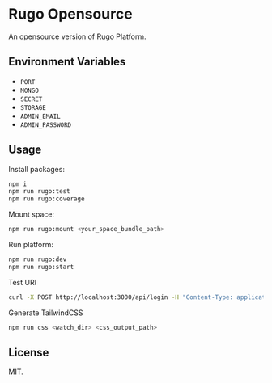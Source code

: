 # Rugo Opensource

An opensource version of Rugo Platform.

## Environment Variables

- `PORT`
- `MONGO`
- `SECRET`
- `STORAGE`
- `ADMIN_EMAIL`
- `ADMIN_PASSWORD`

## Usage

Install packages:

```bash
npm i
npm run rugo:test
npm run rugo:coverage
```

Mount space:

```bash
npm run rugo:mount <your_space_bundle_path>
```

Run platform:

```bash
npm run rugo:dev
npm run rugo:start
```

Test URI

```bash
curl -X POST http://localhost:3000/api/login -H "Content-Type: application/json" -d '{"email":"admin@rugo.vn","password":"password"}'
```

Generate TailwindCSS

```bash
npm run css <watch_dir> <css_output_path>
```

## License

MIT.
